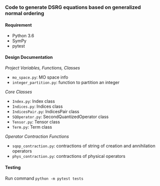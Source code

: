 ### Code to generate DSRG equations based on generalized normal ordering

#### Requirement
- Python 3.6
- SymPy
- pytest

#### Design Documentation

*Project Variables, Functions, Classes*
- `mo_space.py`: MO space info
- `integer_partition.py`: function to partition an integer


*Core Classes* 
- `Index.py`: Index class 
- `Indices.py`: Indices class
- `IndicesPair.py`: IndicesPair class
- `SQOperator.py`: SecondQuantizedOperator class 
- `Tensor.py`: Tensor class 
- `Term.py`: Term class

*Operator Contraction Functions*
- `sqop_contraction.py`: contractions of string of creation and annihilation operators
- `phys_contraction.py`: contractions of physical operators

#### Testing
Run command `python -m pytest tests`
